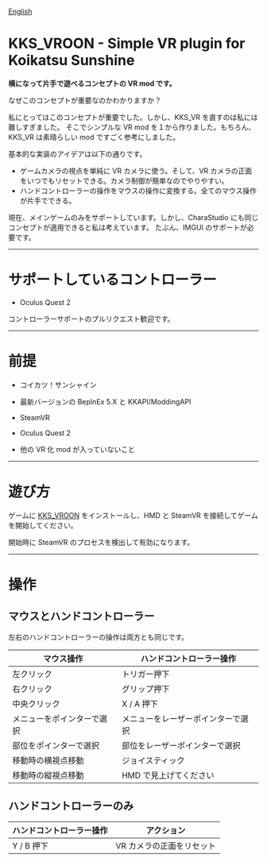 [English](README.md)

# KKS_VROON - Simple VR plugin for Koikatsu Sunshine

**横になって片手で遊べるコンセプトの VR mod です。**

なぜこのコンセプトが重要なのかわかりますか？

私にとってはこのコンセプトが重要でした。しかし、KKS_VR を直すのは私には難しすぎました。
そこでシンプルな VR mod を１から作りました。もちろん、KKS_VR は素晴らしい mod ですごく参考にしました。

基本的な実装のアイデアは以下の通りです。

- ゲームカメラの視点を単純に VR カメラに使う。そして、VR カメラの正面をいつでもリセットできる。カメラ制御が簡単なのでやりやすい。
- ハンドコントローラーの操作をマウスの操作に変換する。全てのマウス操作が片手でできる。

現在、メインゲームのみをサポートしています。しかし、CharaStudio にも同じコンセプトが適用できると私は考えています。
たぶん、IMGUI のサポートが必要です。

----

# サポートしているコントローラー

- Oculus Quest 2

コントローラーサポートのプルリクエスト歓迎です。

----

# 前提

- コイカツ！サンシャイン
- 最新バージョンの BepInEx 5.X と KKAPI/ModdingAPI
- SteamVR
- Oculus Quest 2

- 他の VR 化 mod が入っていないこと

----

# 遊び方

ゲームに [KKS_VROON](https://github.com/toydev/KKS_VROON/releases) をインストールし、HMD と SteamVR を接続してゲームを開始してください。

開始時に SteamVR のプロセスを検出して有効になります。

----

# 操作
## マウスとハンドコントローラー
左右のハンドコントローラーの操作は両方とも同じです。

|マウス操作|ハンドコントローラー操作|
|----|----|
|左クリック|トリガー押下|
|右クリック|グリップ押下|
|中央クリック|X / A 押下|
|メニューをポインターで選択|メニューをレーザーポインターで選択|
|部位をポインターで選択|部位をレーザーポインターで選択|
|移動時の横視点移動|ジョイスティック|
|移動時の縦視点移動|HMD で見上げてください|

## ハンドコントローラーのみ
|ハンドコントローラー操作|アクション|
|----|----|
|Y / B 押下|VR カメラの正面をリセット|
